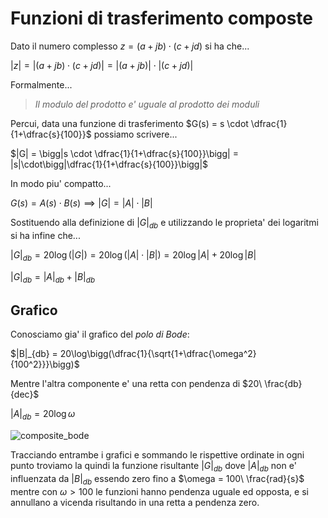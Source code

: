 # Funzioni di trasferimento composte    

Dato il numero complesso $z = (a+jb) \cdot (c+jd)$ si ha che...  


$|z| = \bigg|(a+jb) \cdot (c+jd)\bigg| = \bigg|(a+jb)\bigg|\cdot\bigg|(c+jd)\bigg|$  

Formalmente...

> *Il modulo del prodotto e' uguale al prodotto dei moduli*

Percui, data una funzione di trasferimento $G(s) = s \cdot \dfrac{1}{1+\dfrac{s}{100}}$ possiamo scrivere...  

$|G| = \bigg|s \cdot \dfrac{1}{1+\dfrac{s}{100}}\bigg| = |s|\cdot\bigg|\dfrac{1}{1+\dfrac{s}{100}}\bigg|$  

In modo piu' compatto...  

$G(s) = A(s)\cdot B(s) \implies |G| = |A|\cdot|B|$  

Sostituendo alla definizione di $|G|_{db}$ e utilizzando le proprieta' dei logaritmi si ha infine che...  

$|G|_{db} = 20\log \bigg(|G|\bigg) = 20\log \bigg(|A|\cdot|B|\bigg) = 20\log|A| +20\log|B|$  

$|G|_{db} = |A|_{db}+|B|_{db}$  

## Grafico  

Conosciamo gia' il grafico del *polo di Bode*:  

$|B|_{db} = 20\log\bigg(\dfrac{1}{\sqrt{1+\dfrac{\omega^2}{100^2}}}\bigg)$  

Mentre l'altra componente e' una retta con pendenza di $20\ \frac{db}{dec}$  

$|A|_{db} = 20\log \omega$  

![composite_bode](https://github.com/user-attachments/assets/0f4cf25e-d2ff-4b2c-ad97-4af8151d2f77)    

Tracciando entrambe i grafici e sommando le rispettive ordinate in ogni punto troviamo la quindi la funzione risultante $|G|_{db}$ dove $|A|_{db}$ non e' influenzata da $|B|_{db}$ essendo zero fino a $\omega = 100\ \frac{rad}{s}$ mentre con $\omega \gt 100$ le funzioni hanno pendenza uguale ed opposta, e si annullano a vicenda risultando in una retta a pendenza zero.  
